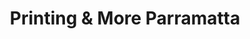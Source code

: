 ---
title: "Printing & More Parramatta"
url: /parramatta/printing-und-more-parramatta/
shop: Kopieren
---